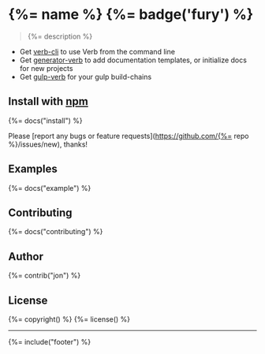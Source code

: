 # {%= name %} {%= badge('fury') %}

> {%= description %}

* Get [verb-cli](https://github.com/assemble/verb) to use Verb from the command line
* Get [generator-verb](https://github.com/assemble/generator-verb) to add documentation templates, or initialize docs for new projects
* Get [gulp-verb](https://github.com/assemble/gulp-verb) for your gulp build-chains

## Install with [npm](npmjs.org)
{%= docs("install") %}

Please [report any bugs or feature requests](https://github.com/{%= repo %}/issues/new), thanks!

## Examples
{%= docs("example") %}

## Contributing
{%= docs("contributing") %}

## Author
{%= contrib("jon") %}

## License
{%= copyright() %}
{%= license() %}

***

{%= include("footer") %}